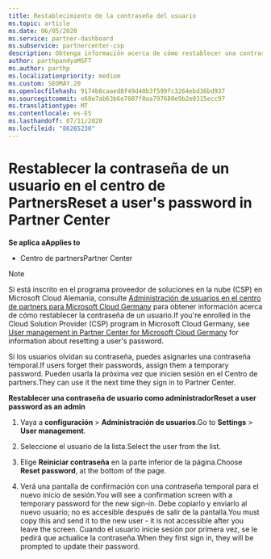 ```yaml
---
title: Restablecimiento de la contraseña del usuario
ms.topic: article
ms.date: 06/05/2020
ms.service: partner-dashboard
ms.subservice: partnercenter-csp
description: Obtenga información acerca de cómo restablecer una contraseña de usuario en el centro de Partners. Los usuarios recibirán una contraseña temporal la próxima vez que inicien sesión en el centro de Partners.
author: parthpandyaMSFT
ms.author: parthp
ms.localizationpriority: medium
ms.custom: SEOMAY.20
ms.openlocfilehash: 9174b8caaed8f49d40b3f599fc3264ebd36bd937
ms.sourcegitcommit: e68e7ab63b6e7807f0aa797680e9b2e0315ecc97
ms.translationtype: MT
ms.contentlocale: es-ES
ms.lasthandoff: 07/11/2020
ms.locfileid: "86265230"
---
```

# <a name="reset-a-users-password-in-partner-center"></a><span data-ttu-id="5c8db-104">Restablecer la contraseña de un usuario en el centro de Partners</span><span class="sxs-lookup"><span data-stu-id="5c8db-104">Reset a user's password in Partner Center</span></span>

<span data-ttu-id="5c8db-105">**Se aplica a**</span><span class="sxs-lookup"><span data-stu-id="5c8db-105">**Applies to**</span></span>

- <span data-ttu-id="5c8db-106">Centro de partners</span><span class="sxs-lookup"><span data-stu-id="5c8db-106">Partner Center</span></span>

> [!NOTE]  
> <span data-ttu-id="5c8db-107">Si está inscrito en el programa proveedor de soluciones en la nube (CSP) en Microsoft Cloud Alemania, consulte [Administración de usuarios en el centro de partners para Microsoft Cloud Germany](user-management-in-partner-center-for-microsoft-cloud-germany.md) para obtener información acerca de cómo restablecer la contraseña de un usuario.</span><span class="sxs-lookup"><span data-stu-id="5c8db-107">If you're enrolled in the Cloud Solution Provider (CSP) program in Microsoft Cloud Germany, see [User management in Partner Center for Microsoft Cloud Germany](user-management-in-partner-center-for-microsoft-cloud-germany.md) for information about resetting a user's password.</span></span>

<span data-ttu-id="5c8db-108">Si los usuarios olvidan su contraseña, puedes asignarles una contraseña temporal.</span><span class="sxs-lookup"><span data-stu-id="5c8db-108">If users forget their passwords, assign them a temporary password.</span></span> <span data-ttu-id="5c8db-109">Pueden usarla la próxima vez que inicien sesión en el Centro de partners.</span><span class="sxs-lookup"><span data-stu-id="5c8db-109">They can use it the next time they sign in to Partner Center.</span></span>

<span data-ttu-id="5c8db-110">**Restablecer una contraseña de usuario como administrador**</span><span class="sxs-lookup"><span data-stu-id="5c8db-110">**Reset a user password as an admin**</span></span>

1. <span data-ttu-id="5c8db-111">Vaya a **configuración** &gt; **Administración de usuarios**.</span><span class="sxs-lookup"><span data-stu-id="5c8db-111">Go to **Settings** &gt; **User management**.</span></span>

2. <span data-ttu-id="5c8db-112">Seleccione el usuario de la lista.</span><span class="sxs-lookup"><span data-stu-id="5c8db-112">Select the user from the list.</span></span>

3. <span data-ttu-id="5c8db-113">Elige **Reiniciar contraseña** en la parte inferior de la página.</span><span class="sxs-lookup"><span data-stu-id="5c8db-113">Choose **Reset password**, at the bottom of the page.</span></span>

4. <span data-ttu-id="5c8db-114">Verá una pantalla de confirmación con una contraseña temporal para el nuevo inicio de sesión.</span><span class="sxs-lookup"><span data-stu-id="5c8db-114">You will see a confirmation screen with a temporary password for the new sign-in.</span></span> <span data-ttu-id="5c8db-115">Debe copiarlo y enviarlo al nuevo usuario; no es accesible después de salir de la pantalla.</span><span class="sxs-lookup"><span data-stu-id="5c8db-115">You must copy this and send it to the new user - it is not accessible after you leave the screen.</span></span> <span data-ttu-id="5c8db-116">Cuando el usuario inicie sesión por primera vez, se le pedirá que actualice la contraseña.</span><span class="sxs-lookup"><span data-stu-id="5c8db-116">When they first sign in, they will be prompted to update their password.</span></span>

